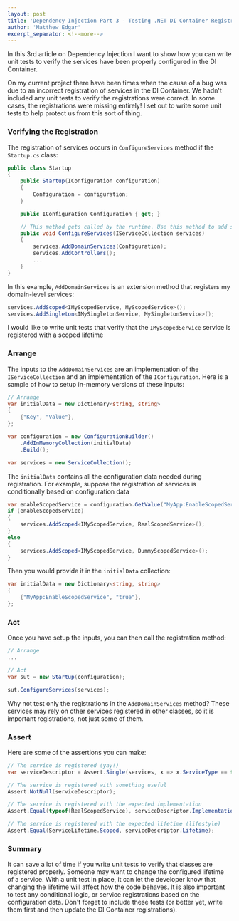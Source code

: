 ```yaml
---
layout: post
title: 'Dependency Injection Part 3 - Testing .NET DI Container Registrations'
author: 'Matthew Edgar'
excerpt_separator: <!--more-->
---
```


In this 3rd article on Dependency Injection I want to show how you can write unit tests to verify the services have been properly configured in the DI Container.

<!--more-->

On my current project there have been times when the cause of a bug was due to an incorrect registration of services in the DI Container. We hadn't included any unit tests to verify the registrations were correct. In some cases, the registrations were missing entirely! I set out to write some unit tests to help protect us from this sort of thing.

### Verifying the Registration

The registration of services  occurs in `ConfigureServices` method if the `Startup.cs` class:

```csharp
public class Startup
{
    public Startup(IConfiguration configuration)
    {
        Configuration = configuration;
    }

    public IConfiguration Configuration { get; }

    // This method gets called by the runtime. Use this method to add services to the container.
    public void ConfigureServices(IServiceCollection services)
    {
        services.AddDomainServices(Configuration);
        services.AddControllers();
        ...
    }
}
```

In this example, `AddDomainServices` is an extension method that registers my domain-level services:

```csharp
services.AddScoped<IMyScopedService, MyScopedService>();
services.AddSingleton<IMySingletonService, MySingletonService>();
```

I would like to write unit tests that verify that the `IMyScopedService` service is registered with a scoped lifetime

### Arrange

The inputs to the `AddDomainServices` are an implementation of the `IServiceCollection` and an implementation of the `IConfiguration`. Here is a sample of how to setup in-memory versions of these inputs:

```csharp
// Arrange
var initialData = new Dictionary<string, string>
{
    {"Key", "Value"},
};

var configuration = new ConfigurationBuilder()
    .AddInMemoryCollection(initialData)
    .Build();

var services = new ServiceCollection();
``` 

The `initialData` contains all the configuration data needed during registration. For example, suppose the registration of services is conditionally based on configuration data

```csharp
var enableScopedService = configuration.GetValue("MyApp:EnableScopedService", false);
if (enableScopedService)
{
    services.AddScoped<IMyScopedService, RealScopedService>();
}
else
{
    services.AddScoped<IMyScopedService, DummyScopedService>();
}
```

Then you would provide it in the `initialData` collection:

```csharp
var initialData = new Dictionary<string, string>
{
    {"MyApp:EnableScopedService", "true"},
};
```

### Act

Once you have setup the inputs, you can then call the registration method:

```csharp
// Arrange
...

// Act
var sut = new Startup(configuration);

sut.ConfigureServices(services);
```

Why not test only the registrations in the `AddDomainServices` method? These services may rely on other services registered in other classes, so it is important registrations, not just some of them.

### Assert

Here are some of the assertions you can make:

```csharp
// The service is registered (yay!)
var serviceDescriptor = Assert.Single(services, x => x.ServiceType == typeof(IMyScopedService));

// The service is registered with something useful
Assert.NotNull(serviceDescriptor);

// The service is registered with the expected implementation
Assert.Equal(typeof(RealScopedService), serviceDescriptor.ImplementationType);

// The service is registered with the expected lifetime (lifestyle)
Assert.Equal(ServiceLifetime.Scoped, serviceDescriptor.Lifetime);
```

### Summary

It can save a lot of time if you write unit tests to verify that classes are registered properly. Someone may want to change the configured lifetime of a service. With a unit test in place, it can let the developer know that changing the lifetime will affect how the code behaves. It is also important to test any conditional logic, or service registrations based on the configuration data. Don't forget to include these tests (or better yet, write them first and then update the DI Container registrations).
